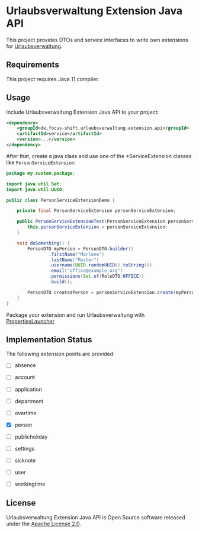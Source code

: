 # Urlaubsverwaltung Extension Java API

This project provides DTOs and service interfaces to write own extensions for [Urlaubsverwaltung](https://github.com/urlaubsverwaltung/urlaubsverwaltung).


## Requirements

This project requires Java 11 compiler.


## Usage

Include Urlaubsverwaltung Extension Java API to your project:

```xml
<dependency>
    <groupId>de.focus-shift.urlaubsverwaltung.extension.api</groupId>
    <artifactId>service</artifactId>
    <version>...</version>
</dependency>
```

After that, create a java class and use one of the *ServiceExtension classes like `PersonServiceExtension`:

```java
package my.custom.package;

import java.util.Set;
import java.util.UUID;

public class PersonServiceExtensionDemo {

    private final PersonServiceExtension personServiceExtension;

    public PersonServiceExtensionTest(PersonServiceExtension personServiceExtension) {
        this.personServiceExtension = personServiceExtension;
    }

    void doSomething() {
        PersonDTO myPerson = PersonDTO.builder()
                .firstName("Marlene")
                .lastName("Muster")
                .username(UUID.randomUUID().toString())
                .email("office@example.org")
                .permissions(Set.of(RoleDTO.OFFICE))
                .build();

        PersonDTO createdPerson = personServiceExtension.create(myPerson);
    }
}
```

Package your extension and run Urlaubsverwaltung with [PropertiesLauncher](https://docs.spring.io/spring-boot/docs/current/reference/html/executable-jar.html#appendix.executable-jar.property-launcher)


## Implementation Status

The following extension points are provided:

* [ ] absence
* [ ] account
* [ ] application
* [ ] department
* [ ] overtime
* [x] person
* [ ] publicholiday
* [ ] settings
* [ ] sicknote
* [ ] user
* [ ] workingtime


## License

Urlaubsverwaltung Extension Java API is Open Source software released under the [Apache License 2.0](LICENSE).
